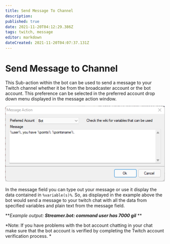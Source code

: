 ```yaml
---
title: Send Message To Channel 
description: 
published: true
date: 2021-11-20T04:12:29.386Z
tags: twitch, message
editor: markdown
dateCreated: 2021-11-20T04:07:37.131Z
---
```


# Send Message to Channel

This Sub-action within the bot can be used to send a message to your Twitch channel whether it be from the broadcaster account or the bot account. This preference can be selected in the preferred account drop down menu displayed in the message action window. 

![send_message_to_channel_.png](/send_message_to_channel_.png)

In the message field you can type out your message or use it display the data contained in `%variable(s)%`. So, as displayed in the example above the bot would send a message to your twitch chat with all the data from specified variables and plain text from the message field. 

***Example output: **Streamer.bot: command user has 7000 gil*** **

*Note: If you have problems with the bot account chatting in your chat make sure that the bot account is verified by completing the Twitch account verification process. *
